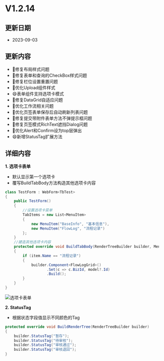 # V1.2.14

## 更新日期

- 2023-09-03

## 更新内容

- 🐛修复布局样式问题
- 🐛修复表单和查询的CheckBox样式问题
- 🐛修复栏位设置重置问题
- 🔨优化Upload组件样式
- 😄表单组件支持选项卡模式
- 🐛修复DataGrid自适应问题
- 🔨优化工作流相关问题
- 🔨优化页签表单保存后自动刷新列表问题
- 🐛修复提交带附件表单方法不弹提示框问题
- 🐛修复页签模式RichText遮挡Dialog问题
- 🔨优化Alert和Confirm设为top层弹出
- 😄新增StatusTag扩展方法

## 详细内容

**1. 选项卡表单**

- 默认显示第一个选项卡
- 覆写BuildTabBody方法构造其他选项卡内容

```csharp
class TestForm : WebForm<TbTest>
{
    public TestForm()
    {
        //设置选项卡菜单
        TabItems = new List<MenuItem>
        {
            new MenuItem("BaseInfo", "基本信息"),
            new MenuItem("FlowLog", "流程记录")
        };
    }
    //建造其他选项卡内容
    protected override void BuildTabBody(RenderTreeBuilder builder, MenuItem item)
    {
        if (item.Name == "流程记录")
        {
            builder.Component<FlowLogGrid>()
                   .Set(c => c.BizId, model?.Id)
                   .Build();
        }
    }
}
```

![选项卡表单](https://foruda.gitee.com/images/1692525896476312213/378adc5c_14334.png "屏幕截图")

**2. StatusTag**

- 根据状态字段值显示不同颜色的Tag

```csharp
protected override void BuildRenderTree(RenderTreeBuilder builder)
{
    builder.StatusTag("暂存");
    builder.StatusTag("待审核");
    builder.StatusTag("审核通过");
    builder.StatusTag("审核退回");
}
```